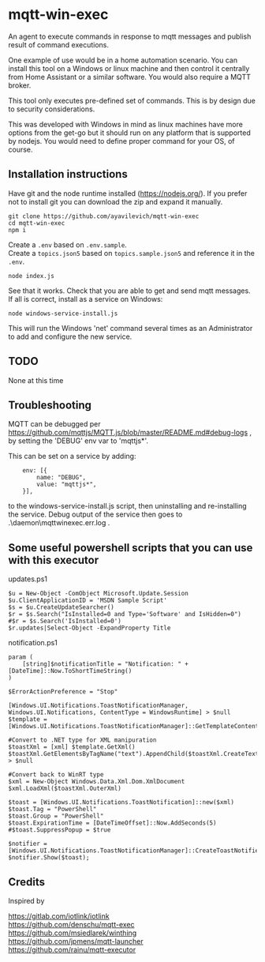 # mqtt-win-exec
An agent to execute commands in response to mqtt messages and publish result of command executions.

One example of use would be in a home automation scenario. You can install this tool on a Windows or linux machine and then control it centrally from Home Assistant or a similar software. You would also require a MQTT broker.

This tool only executes pre-defined set of commands. This is by design due to security considerations.

This was developed with Windows in mind as linux machines have more options from the get-go but it should run on any platform that is supported by nodejs. You would need to define proper command for your OS, of course.

## Installation instructions

Have git and the node runtime installed (https://nodejs.org/). If you prefer not to install git you can download the zip and expand it manually.

```
git clone https://github.com/ayavilevich/mqtt-win-exec
cd mqtt-win-exec
npm i
```

Create a `.env` based on `.env.sample`.  
Create a `topics.json5` based on `topics.sample.json5` and reference it in the `.env`.  

```
node index.js
```

See that it works. Check that you are able to get and send mqtt messages. If all is correct, install as a service on Windows:

```
node windows-service-install.js
```

This will run the Windows 'net' command several times as an Administrator to add and configure the new service.

## TODO

None at this time

## Troubleshooting

MQTT can be debugged per https://github.com/mqttjs/MQTT.js/blob/master/README.md#debug-logs , by setting the 'DEBUG' env var to 'mqttjs*'.

This can be set on a service by adding:

```
	env: [{
		name: "DEBUG",
		value: "mqttjs*",
	}],
```

to the windows-service-install.js script, then uninstalling and re-installing the service. Debug output of the service then goes to .\daemon\mqttwinexec.err.log .

## Some useful powershell scripts that you can use with this executor

updates.ps1

```
$u = New-Object -ComObject Microsoft.Update.Session
$u.ClientApplicationID = 'MSDN Sample Script'
$s = $u.CreateUpdateSearcher()
$r = $s.Search("IsInstalled=0 and Type='Software' and IsHidden=0")
#$r = $s.Search('IsInstalled=0')
$r.updates|Select-Object -ExpandProperty Title
```

notification.ps1

```
param (
	[string]$notificationTitle = "Notification: " + [DateTime]::Now.ToShortTimeString()
)

$ErrorActionPreference = "Stop"

[Windows.UI.Notifications.ToastNotificationManager, Windows.UI.Notifications, ContentType = WindowsRuntime] > $null
$template = [Windows.UI.Notifications.ToastNotificationManager]::GetTemplateContent([Windows.UI.Notifications.ToastTemplateType]::ToastText01)

#Convert to .NET type for XML manipuration
$toastXml = [xml] $template.GetXml()
$toastXml.GetElementsByTagName("text").AppendChild($toastXml.CreateTextNode($notificationTitle)) > $null

#Convert back to WinRT type
$xml = New-Object Windows.Data.Xml.Dom.XmlDocument
$xml.LoadXml($toastXml.OuterXml)

$toast = [Windows.UI.Notifications.ToastNotification]::new($xml)
$toast.Tag = "PowerShell"
$toast.Group = "PowerShell"
$toast.ExpirationTime = [DateTimeOffset]::Now.AddSeconds(5)
#$toast.SuppressPopup = $true

$notifier = [Windows.UI.Notifications.ToastNotificationManager]::CreateToastNotifier("PowerShell")
$notifier.Show($toast);
```

## Credits

Inspired by

https://gitlab.com/iotlink/iotlink  
https://github.com/denschu/mqtt-exec  
https://github.com/msiedlarek/winthing  
https://github.com/jpmens/mqtt-launcher  
https://github.com/rainu/mqtt-executor  
